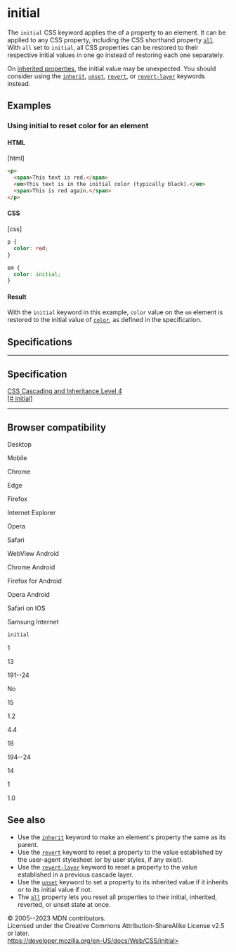 initial
=======

The `initial` CSS keyword applies the [](initial_value.md) of a property to an element. It can be applied to
any CSS property, including the CSS shorthand property [`all`](all.md).
With `all` set to `initial`, all CSS properties can be restored to their
respective initial values in one go instead of restoring each one
separately.

On [inherited properties](inheritance.md#inherited_properties), the initial
value may be unexpected. You should consider using the
[`inherit`](inherit.md), [`unset`](unset.md), [`revert`](revert.md), or
[`revert-layer`](revert-layer.md) keywords instead.

Examples
--------

### Using initial to reset color for an element

#### HTML

[html]

```html
<p>
  <span>This text is red.</span>
  <em>This text is in the initial color (typically black).</em>
  <span>This is red again.</span>
</p>
```

#### CSS

[css]

```css
p {
  color: red;
}

em {
  color: initial;
}
```

#### Result

With the `initial` keyword in this example, `color` value on the `em`
element is restored to the initial value of
[`color`](_Resources/Markup%20And%20Styling/css/color.md#formal_definition), as defined in the specification.

Specifications
--------------

  -----------------------------------------------------------------------

Specification
  -----------------------------------------------------------------------

  [CSS Cascading and Inheritance Level 4\
  [\# initial]](https://drafts.csswg.org/css-cascade/#initial)

  -----------------------------------------------------------------------

Browser compatibility
---------------------

Desktop

Mobile

Chrome

Edge

Firefox

Internet Explorer

Opera

Safari

WebView Android

Chrome Android

Firefox for Android

Opera Android

Safari on IOS

Samsung Internet

`initial`

1

13

191--24

No

15

1.2

4.4

18

194--24

14

1

1.0

See also
--------

- Use the [`inherit`](inherit.md) keyword to make an element\'s property
    the same as its parent.
- Use the [`revert`](revert.md) keyword to reset a property to the value
    established by the user-agent stylesheet (or by user styles, if any
    exist).
- Use the [`revert-layer`](revert-layer.md) keyword to reset a property
    to the value established in a previous cascade layer.
- Use the [`unset`](unset.md) keyword to set a property to its inherited
    value if it inherits or to its initial value if not.
- The [`all`](all.md) property lets you reset all properties to their
    initial, inherited, reverted, or unset state at once.

© 2005--2023 MDN contributors.\
Licensed under the Creative Commons Attribution-ShareAlike License v2.5
or later.\
https://developer.mozilla.org/en-US/docs/Web/CSS/initial>
